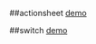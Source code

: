 ##actionsheet 
[demo](http://htmlpreview.github.io/?https://github.com/costlife/fe-share/blob/master/h5-actionsheet/index.html)

##switch
[demo](http://htmlpreview.github.io/?https://github.com/costlife/fe-share/blob/master/h5-switch/index.html)
